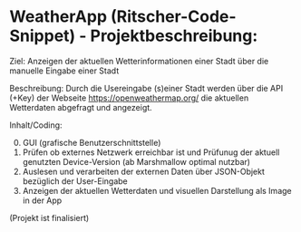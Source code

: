 # WeatherApp (Ritscher-Code-Snippet) - Projektbeschreibung:

Ziel: 
Anzeigen der aktuellen Wetterinformationen einer Stadt über die manuelle Eingabe einer Stadt

Beschreibung:
Durch die Usereingabe (s)einer Stadt werden über die API (+Key) der 
Webseite https://openweathermap.org/ die aktuellen Wetterdaten abgefragt und angezeigt.

Inhalt/Coding:

0. GUI (grafische Benutzerschnittstelle)
1. Prüfen ob externes Netzwerk erreichbar ist und Prüfunug der aktuell genutzten Device-Version 
   (ab Marshmallow optimal nutzbar)
2. Auslesen und verarbeiten der externen Daten über JSON-Objekt bezüglich der User-Eingabe
3. Anzeigen der aktuellen Wetterdaten und visuellen Darstellung als Image in der App

(Projekt ist finalisiert)
